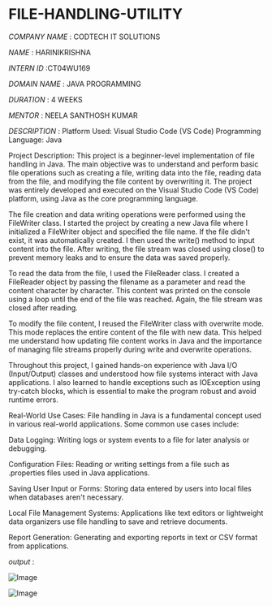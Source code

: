 # FILE-HANDLING-UTILITY

*COMPANY NAME* : CODTECH IT SOLUTIONS

*NAME* : HARINIKRISHNA

*INTERN ID* :CT04WU169

*DOMAIN NAME* : JAVA PROGRAMMING

*DURATION* : 4 WEEKS

*MENTOR* : NEELA SANTHOSH KUMAR 

*DESCRIPTION* : Platform Used: Visual Studio Code (VS Code)
Programming Language: Java

Project Description:
This project is a beginner-level implementation of file handling in Java. The main objective was to understand and perform basic file operations such as creating a file, writing data into the file, reading data from the file, and modifying the file content by overwriting it. The project was entirely developed and executed on the Visual Studio Code (VS Code) platform, using Java as the core programming language.

The file creation and data writing operations were performed using the FileWriter class. I started the project by creating a new Java file where I initialized a FileWriter object and specified the file name. If the file didn't exist, it was automatically created. I then used the write() method to input content into the file. After writing, the file stream was closed using close() to prevent memory leaks and to ensure the data was saved properly.

To read the data from the file, I used the FileReader class. I created a FileReader object by passing the filename as a parameter and read the content character by character. This content was printed on the console using a loop until the end of the file was reached. Again, the file stream was closed after reading.

To modify the file content, I reused the FileWriter class with overwrite mode. This mode replaces the entire content of the file with new data. This helped me understand how updating file content works in Java and the importance of managing file streams properly during write and overwrite operations.

Throughout this project, I gained hands-on experience with Java I/O (Input/Output) classes and understood how file systems interact with Java applications. I also learned to handle exceptions such as IOException using try-catch blocks, which is essential to make the program robust and avoid runtime errors.

Real-World Use Cases:
File handling in Java is a fundamental concept used in various real-world applications. Some common use cases include:

Data Logging: Writing logs or system events to a file for later analysis or debugging.

Configuration Files: Reading or writing settings from a file such as .properties files used in Java applications.

Saving User Input or Forms: Storing data entered by users into local files when databases aren't necessary.

Local File Management Systems: Applications like text editors or lightweight data organizers use file handling to save and retrieve documents.

Report Generation: Generating and exporting reports in text or CSV format from applications.


*output* :

![Image](https://github.com/user-attachments/assets/91682367-dda9-4ad8-ab98-e0faf145db64)

![Image](https://github.com/user-attachments/assets/148d800b-e4ae-4d7f-84d1-907e01da7f04)
